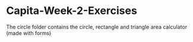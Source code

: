 # Capita-Week-2-Exercises

The circle folder contains the circle, rectangle and triangle area calculator (made with forms)

